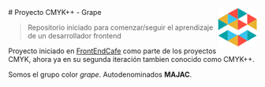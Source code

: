 <img src="assets/logo.svg" align="right" height=80px />
# Proyecto CMYK++ - Grape


> Repositorio iniciado para comenzar/seguir el aprendizaje de un desarrollador frontend

Proyecto iniciado en [FrontEndCafe](https://frontend.cafe/) como parte de los proyectos CMYK, ahora ya en su segunda iteración tambien conocido como CMYK++.

Somos el grupo color *grape*. Autodenominados **MAJAC**.
